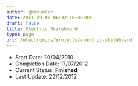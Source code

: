 ```yaml
---
author: gbmhunter
date: 2011-09-06 06:32:10+00:00
draft: false
title: Electric Skateboard
type: page
url: /electronics/projects/electric-skateboard
---
```


* Start Date: 20/04/2010
* Completion Date: 17/07/2012
* Current Status: **Finished**
* Last Update: 22/12/2012